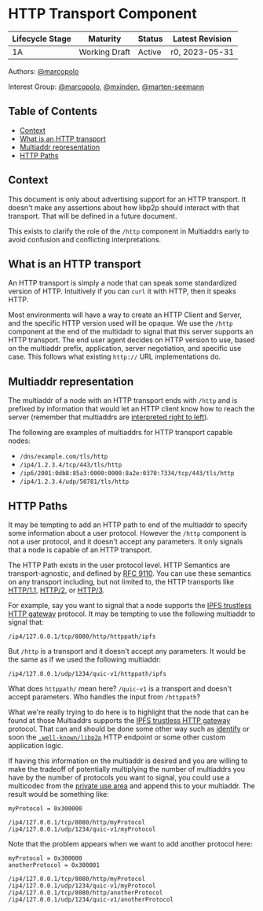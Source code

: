 # HTTP Transport Component <!-- omit in toc -->

| Lifecycle Stage | Maturity      | Status | Latest Revision |
| --------------- | ------------- | ------ | --------------- |
| 1A              | Working Draft | Active | r0, 2023-05-31  |

Authors: [@marcopolo]

Interest Group: [@marcopolo], [@mxinden], [@marten-seemann]

[@marcopolo]: https://github.com/marcopolo
[@mxinden]: https://github.com/mxinden
[@marten-seemann]: https://github.com/marten-seemann

## Table of Contents <!-- omit in toc -->
- [Context](#context)
- [What is an HTTP transport](#what-is-an-http-transport)
- [Multiaddr representation](#multiaddr-representation)
- [HTTP Paths](#http-paths)


## Context

This document is only about advertising support for an HTTP transport. It
doesn't make any assertions about how libp2p should interact with that
transport. That will be defined in a future document.

This exists to clarify the role of the `/http` component in Multiaddrs early to
avoid confusion and conflicting interpretations.

## What is an HTTP transport

An HTTP transport is simply a node that can speak some standardized version of
HTTP. Intuitively if you can `curl` it with HTTP, then it speaks HTTP.

Most environments will have a way to create an HTTP Client and Server, and the
specific HTTP version used will be opaque. We use the `/http` component at the
end of the multidadr to signal that this server supports an HTTP transport. The
end user agent decides on HTTP version to use, based on the multiaddr prefix,
application, server negotiation, and specific use case. This follows what
existing `http://` URL implementations do.

## Multiaddr representation

The multiaddr of a node with an HTTP transport ends with `/http` and is prefixed
by information that would let an HTTP client know how to reach the server
(remember that multiaddrs are [interpreted right to
left](https://github.com/multiformats/multiaddr#interpreting-multiaddrs)). 

The following are examples of multiaddrs for HTTP transport capable nodes:

* `/dns/example.com/tls/http`
* `/ip4/1.2.3.4/tcp/443/tls/http`
* `/ip6/2001:0db8:85a3:0000:0000:8a2e:0370:7334/tcp/443/tls/http`
* `/ip4/1.2.3.4/udp/50781/tls/http`


## HTTP Paths

It may be tempting to add an HTTP path to end of the multiaddr to specify some
information about a user protocol. However the `/http` component is not a user
protocol, and it doesn't accept any parameters. It only signals that a node is
capable of an HTTP transport.

The HTTP Path exists in the user protocol level. HTTP Semantics are transport-agnostic, and defined by [RFC 9110](https://httpwg.org/specs/rfc9110.html). You can
use these semantics on any transport including, but not limited to, the HTTP
transports like [HTTP/1.1](https://www.rfc-editor.org/info/rfc7235), [HTTP/2](https://www.rfc-editor.org/info/rfc9113), or [HTTP/3](https://www.rfc-editor.org/info/rfc9114).

For example, say you want to signal that a node supports the [IPFS trustless
HTTP gateway] protocol. It may be tempting to use the following multiaddr to
signal that:

```
/ip4/127.0.0.1/tcp/8080/http/httppath/ipfs
```

But `/http` is a transport and it doesn't accept any parameters. It would be the
same as if we used the following multiaddr:

```
/ip4/127.0.0.1/udp/1234/quic-v1/httppath/ipfs
```

What does `httppath/` mean here? `/quic-v1` is a transport and doesn't accept
parameters. Who handles the input from `/httppath`?

What we're really trying to do here is to highlight that the node that can be
found at those Multiaddrs supports the [IPFS trustless HTTP gateway] protocol.
That can and should be done some other way such as
[identify](https://github.com/libp2p/specs/tree/master/identify) or soon the
[`.well-known/libp2p`](https://github.com/libp2p/specs/pull/529) HTTP endpoint
or some other custom application logic.

If having this information on the multiaddr is desired and you are willing to
make the tradeoff of potentially multiplying the number of multiaddrs you have
by the number of protocols you want to signal, you could use a multicodec from
the [private use
area](https://github.com/multiformats/multicodec#private-use-area) and append
this to your multiaddr. The result would be something like:

```
myProtocol = 0x300000

/ip4/127.0.0.1/tcp/8080/http/myProtocol
/ip4/127.0.0.1/udp/1234/quic-v1/myProtocol
```

Note that the problem appears when we want to add another protocol here:
```
myProtocol = 0x300000
anotherProtocol = 0x300001

/ip4/127.0.0.1/tcp/8080/http/myProtocol
/ip4/127.0.0.1/udp/1234/quic-v1/myProtocol
/ip4/127.0.0.1/tcp/8080/http/anotherProtocol
/ip4/127.0.0.1/udp/1234/quic-v1/anotherProtocol
```

[IPFS trustless HTTP gateway]: (https://specs.ipfs.tech/http-gateways/trustless-gateway/)
